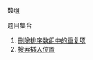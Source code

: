 数组

题目集合

1. [删除排序数组中的重复项](./0026_remove_duplicates_from_sorted_array.ts)
2. [搜索插入位置](./0035_search_insert_position.ts)
